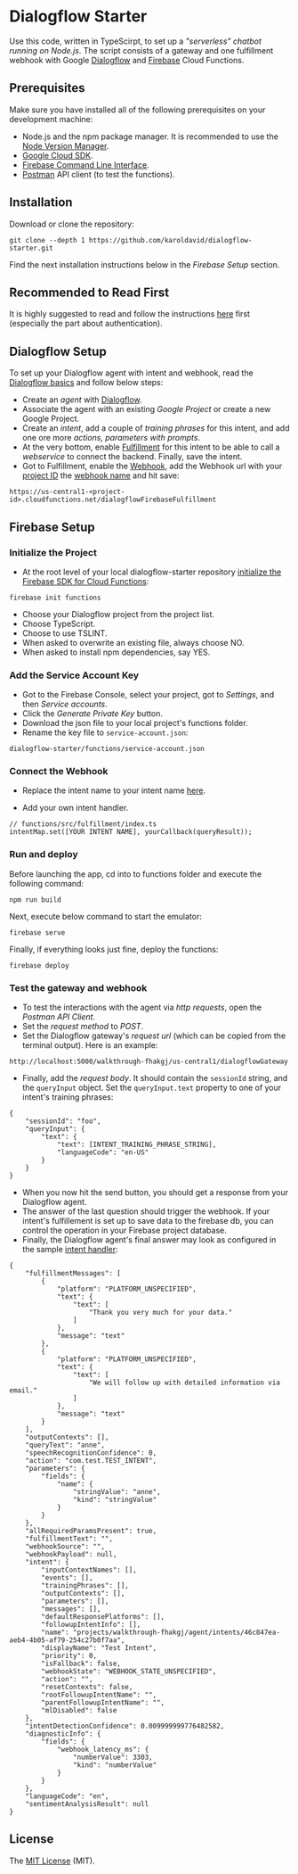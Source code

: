 # Dialogflow Starter

Use this code, written in TypeScirpt, to set up a *"serverless" chatbot running on Node.js*. The script consists of a gateway and one fulfillment webhook with Google [Dialogflow](https://dialogflow.com/) and [Firebase](https://firebase.google.com/) Cloud Functions.

## Prerequisites

Make sure you have installed all of the following prerequisites on your development machine:

- Node.js and the npm package manager. It is recommended to use the [Node Version Manager](https://github.com/nvm-sh/nvm/blob/master/README.md).
- [Google Cloud SDK](https://cloud.google.com/sdk/docs).
- [Firebase Command Line Interface](https://firebase.google.com/docs/cli).
- [Postman](https://www.postman.com/) API client (to test the functions).

## Installation

Download or clone the repository:

```
git clone --depth 1 https://github.com/karoldavid/dialogflow-starter.git
```

Find the next installation instructions below in the _Firebase Setup_ section.

## Recommended to Read First

It is highly suggested to read and follow the instructions [here](https://cloud.google.com/dialogflow/docs/quick/setup) first (especially the part about authentication).

## Dialogflow Setup

To set up your Dialogflow agent with intent and webhook, read the [Dialogflow basics](https://cloud.google.com/dialogflow/docs/basics) and follow below steps:

- Create an _agent_ with [Dialogflow](https://dialogflow.com/).
- Associate the agent with an existing _Google Project_ or create a new Google Project.
- Create an _intent_, add a couple of _training phrases_ for this intent, and add one ore more _actions, parameters with prompts_.
- At the very bottom, enable [Fulfillment](https://cloud.google.com/dialogflow/docs/fulfillment-overview) for this intent to be able to call a _webservice_ to connect the backend. Finally, save the intent.
- Got to Fulfillment, enable the [Webhook](https://cloud.google.com/dialogflow/docs/fulfillment-webhook), add the Webhook url with your [project ID](https://cloud.google.com/resource-manager/docs/creating-managing-projects#identifying_projects) the [webhook name](https://github.com/karoldavid/dialogflow-starter/blob/master/functions/src/fulfillment/index.ts#L41) and hit save:

```
https://us-central1-<project-id>.cloudfunctions.net/dialogflowFirebaseFulfillment
```

## Firebase Setup

### Initialize the Project

- At the root level of your local dialogflow-starter repository [initialize the Firebase SDK for Cloud Functions](https://firebase.google.com/docs/functions/get-started):

```
firebase init functions
```

- Choose your Dialogflow project from the project list.
- Choose TypeScript.
- Choose to use TSLINT.
- When asked to overwrite an existing file, always choose NO.
- When asked to install npm dependencies, say YES.

### Add the Service Account Key

- Got to the Firebase Console, select your project, got to _Settings_, and then _Service accounts_.
- Click the _Generate Private Key_ button.
- Download the json file to your local project's functions folder.
- Rename the key file to `service-account.json`:

```
dialogflow-starter/functions/service-account.json
```

### Connect the Webhook

- Replace the intent name to your intent name [here](https://github.com/karoldavid/dialogflow-starter/blob/master/functions/src/fulfillment/index.ts#L49).

- Add your own intent handler.

```
// functions/src/fulfillment/index.ts
intentMap.set([YOUR INTENT NAME], yourCallback(queryResult));
```

### Run and deploy

Before launching the app, cd into to functions folder and execute the following command:

```
npm run build
```

Next, execute below command to start the emulator:

```
firebase serve
```

Finally, if everything looks just fine, deploy the functions:

```
firebase deploy
```

### Test the gateway and webhook

- To test the interactions with the agent via _http requests_, open the _Postman API Client_.
- Set the _request method_ to _POST_.
- Set the Dialogflow gateway's _request url_ (which can be copied from the terminal output). Here is an example:

```
http://localhost:5000/walkthrough-fhakgj/us-central1/dialogflowGateway
```

- Finally, add the _request body_. It should contain the `sessionId` string, and the `queryInput` object. Set the `queryInput.text` property to one of your intent's training phrases:

```
{
	"sessionId": "foo",
	"queryInput": {
		"text": {
			"text": [INTENT_TRAINING_PHRASE_STRING],
			"languageCode": "en-US"
		}
	}
}
```

- When you now hit the send button, you should get a response from your Dialogflow agent.
- The answer of the last question should trigger the webhook. If your intent's fulfillement is set up to save data to the firebase db, you can control the operation in your Firebase project database.
- Finally, the Dialogflow agent's final answer may look as configured in the sample [intent handler](https://github.com/karoldavid/dialogflow-starter/blob/master/functions/src/fulfillment/index.ts#L37):

```
{
    "fulfillmentMessages": [
        {
            "platform": "PLATFORM_UNSPECIFIED",
            "text": {
                "text": [
                    "Thank you very much for your data."
                ]
            },
            "message": "text"
        },
        {
            "platform": "PLATFORM_UNSPECIFIED",
            "text": {
                "text": [
                    "We will follow up with detailed information via email."
                ]
            },
            "message": "text"
        }
    ],
    "outputContexts": [],
    "queryText": "anne",
    "speechRecognitionConfidence": 0,
    "action": "com.test.TEST_INTENT",
    "parameters": {
        "fields": {
            "name": {
                "stringValue": "anne",
                "kind": "stringValue"
            }
        }
    },
    "allRequiredParamsPresent": true,
    "fulfillmentText": "",
    "webhookSource": "",
    "webhookPayload": null,
    "intent": {
        "inputContextNames": [],
        "events": [],
        "trainingPhrases": [],
        "outputContexts": [],
        "parameters": [],
        "messages": [],
        "defaultResponsePlatforms": [],
        "followupIntentInfo": [],
        "name": "projects/walkthrough-fhakgj/agent/intents/46c847ea-aeb4-4b05-af79-254c27b0f7aa",
        "displayName": "Test Intent",
        "priority": 0,
        "isFallback": false,
        "webhookState": "WEBHOOK_STATE_UNSPECIFIED",
        "action": "",
        "resetContexts": false,
        "rootFollowupIntentName": "",
        "parentFollowupIntentName": "",
        "mlDisabled": false
    },
    "intentDetectionConfidence": 0.009999999776482582,
    "diagnosticInfo": {
        "fields": {
            "webhook_latency_ms": {
                "numberValue": 3303,
                "kind": "numberValue"
            }
        }
    },
    "languageCode": "en",
    "sentimentAnalysisResult": null
}
```

## License

The [MIT License](https://github.com/karoldavid/dialogflow-starter/blob/master/LICENSE) (MIT).
